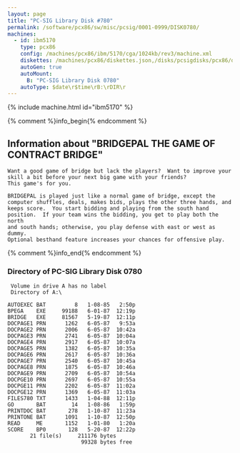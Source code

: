 ```yaml
---
layout: page
title: "PC-SIG Library Disk #780"
permalink: /software/pcx86/sw/misc/pcsig/0001-0999/DISK0780/
machines:
  - id: ibm5170
    type: pcx86
    config: /machines/pcx86/ibm/5170/cga/1024kb/rev3/machine.xml
    diskettes: /machines/pcx86/diskettes.json,/disks/pcsigdisks/pcx86/diskettes.json
    autoGen: true
    autoMount:
      B: "PC-SIG Library Disk 0780"
    autoType: $date\r$time\rB:\rDIR\r
---
```


{% include machine.html id="ibm5170" %}

{% comment %}info_begin{% endcomment %}

## Information about "BRIDGEPAL THE GAME OF CONTRACT BRIDGE"

    Want a good game of bridge but lack the players?  Want to improve your
    skill a bit before your next big game with your friends?
    This game's for you.
    
    BRIDGEPAL is played just like a normal game of bridge, except the
    computer shuffles, deals, makes bids, plays the other three hands, and
    keeps score.  You start bidding and playing from the south hand
    position.  If your team wins the bidding, you get to play both the north
    and south hands; otherwise, you play defense with east or west as dummy.
    Optional besthand feature increases your chances for offensive play.
{% comment %}info_end{% endcomment %}


### Directory of PC-SIG Library Disk 0780

     Volume in drive A has no label
     Directory of A:\

    AUTOEXEC BAT         8   1-08-85   2:50p
    BPEGA    EXE     99188   6-01-87  12:19p
    BRIDGE   EXE     81567   5-19-87  12:11p
    DOCPAGE1 PRN      1262   6-05-87   9:53a
    DOCPAGE2 PRN      2006   6-05-87  10:42a
    DOCPAGE3 PRN      2741   6-05-87  10:04a
    DOCPAGE4 PRN      2917   6-05-87  10:07a
    DOCPAGE5 PRN      1382   6-05-87  10:35a
    DOCPAGE6 PRN      2617   6-05-87  10:36a
    DOCPAGE7 PRN      2540   6-05-87  10:45a
    DOCPAGE8 PRN      1875   6-05-87  10:46a
    DOCPAGE9 PRN      2709   6-05-87  10:54a
    DOCPGE10 PRN      2697   6-05-87  10:55a
    DOCPGE11 PRN      2202   6-05-87  11:02a
    DOCPGE12 PRN      1369   6-05-87  11:03a
    FILES780 TXT      1433   1-04-88  12:11p
    GO       BAT        14   1-08-86   1:59p
    PRINTDOC BAT       278   1-10-87  11:23a
    PRINTONE BAT      1091   1-10-87  12:50p
    READ     ME       1152   1-01-80   1:20a
    SCORE    BP0       128   5-20-87  12:22p
           21 file(s)     211176 bytes
                           99328 bytes free
